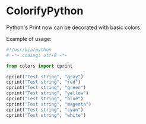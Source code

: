 # ColorifyPython
Python's Print now can be decorated with basic colors

Example of usage:
```python
#!/usr/bin/python
# -*- coding: utf-8 -*-

from colors import cprint 

cprint("Test string", "gray") 
cprint("Test string", "red") 
cprint("Test string", "green") 
cprint("Test string", "yellow") 
cprint("Test string", "blue") 
cprint("Test string", "magenta") 
cprint("Test string", "cyan") 
cprint("Test string", "white") 
```
